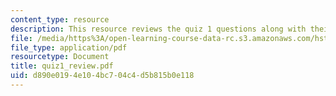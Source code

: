 ```yaml
---
content_type: resource
description: This resource reviews the quiz 1 questions along with their grading points.
file: /media/https%3A/open-learning-course-data-rc.s3.amazonaws.com/hst-947-medical-artificial-intelligence-spring-2005/d890e0194e104bc704c4d5b815b0e118_quiz1_review.pdf
file_type: application/pdf
resourcetype: Document
title: quiz1_review.pdf
uid: d890e019-4e10-4bc7-04c4-d5b815b0e118
---
```

